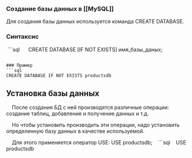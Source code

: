 ### Создание базы данных в [[MySQL]]
Для создания базы данных используется команда CREATE DATABASE.
### Синтаксис
 ```sql
     CREATE DATABASE [IF NOT EXISTS] имя_базы_даных;
```

### Пример 
```sql
CREATE DATABASE IF NOT EXISTS productsdb
```

## Установка базы данных

    После создания БД с ней производятся различные операции: создание таблиц, добавление и получение данных и т.д.

    Но чтобы установить производить эти операции, надо установить определенную базу данных в качестве используемой.

    Для этого применяется оператор USE: USE productsdb;
   ```sql
   USE productsdb
```

